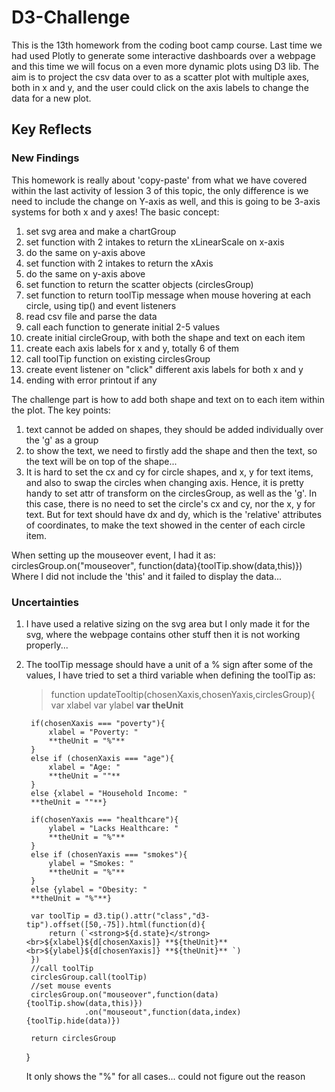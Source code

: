 # D3-Challenge
This is the 13th homework from the coding boot camp course.
Last time we had used Plotly to generate some interactive dashboards over a webpage and this time we will focus on a even more dynamic plots using D3 lib. The aim is to project the csv data over to as a scatter plot with multiple axes, both in x and y, and the user could click on the axis labels to change the data for a new plot.

## Key Reflects
### New Findings
This homework is really about 'copy-paste' from what we have covered within the last activity of lession 3 of this topic, the only difference is we need to include the change on Y-axis as well, and this is going to be 3-axis systems for both x and y axes!
The basic concept:
1. set svg area and make a chartGroup
2. set function with 2 intakes to return the xLinearScale on x-axis
3. do the same on y-axis above
4. set function with 2 intakes to return the xAxis
5. do the same on y-axis above
6. set function to return the scatter objects (circlesGroup)
7. set function to return toolTip message when mouse hovering at each circle, using tip() and event listeners
8. read csv file and parse the data
9. call each function to generate initial 2-5 values
10. create initial circleGroup, with both the shape and text on each item
11. create each axis labels for x and y, totally 6 of them
12. call toolTip function on existing circlesGroup
13. create event listener on "click" different axis labels for both x and y
14. ending with error printout if any

The challenge part is how to add both shape and text on to each item within the plot. The key points:
1. text cannot be added on shapes, they should be added individually over the 'g' as a group
2. to show the text, we need to firstly add the shape and then the text, so the text will be on top of the shape...
3. It is hard to set the cx and cy for circle shapes, and x, y for text items, and also to swap the circles when changing axis. Hence, it is pretty handy to set attr of transform on the circlesGroup, as well as the 'g'. In this case, there is no need to set the circle's cx and cy, nor the x, y for text. But for text should have dx and dy, which is the 'relative' attributes of coordinates, to make the text showed in the center of each circle item.

When setting up the mouseover event, I had it as:
  circlesGroup.on("mouseover", function(data){toolTip.show(data,this)})
Where I did not include the 'this' and it failed to display the data...

### Uncertainties
1. I have used a relative sizing on the svg area but I only made it for the svg, where the webpage contains other stuff then it is not working properly... 
2. The toolTip message should have a unit of a % sign after some of the values, I have tried to set a third variable when defining the toolTip as:
    > function updateTooltip(chosenXaxis,chosenYaxis,circlesGroup){
        var xlabel
        var ylabel
        **var theUnit**
        
        if(chosenXaxis === "poverty"){
            xlabel = "Poverty: "
            **theUnit = "%"**
        }
        else if (chosenXaxis === "age"){
            xlabel = "Age: "
            **theUnit = ""**
        }
        else {xlabel = "Household Income: "
        **theUnit = ""**}

        if(chosenYaxis === "healthcare"){
            ylabel = "Lacks Healthcare: "
            **theUnit = "%"**
        }
        else if (chosenYaxis === "smokes"){
            ylabel = "Smokes: "
            **theUnit = "%"**
        }
        else {ylabel = "Obesity: "
        **theUnit = "%"**}

        var toolTip = d3.tip().attr("class","d3-tip").offset([50,-75]).html(function(d){
            return (`<strong>${d.state}</strong><br>${xlabel}${d[chosenXaxis]} **${theUnit}** <br>${ylabel}${d[chosenYaxis]} **${theUnit}** `)
        })
        //call toolTip
        circlesGroup.call(toolTip)
        //set mouse events
        circlesGroup.on("mouseover",function(data){toolTip.show(data,this)})
                    .on("mouseout",function(data,index){toolTip.hide(data)})
        
        return circlesGroup
    }
    
    It only shows the "%" for all cases... could not figure out the reason
